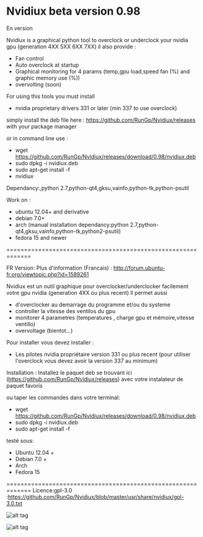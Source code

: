 # Nvidiux beta version 0.98
En version

Nvidiux is a graphical python tool to overclock or underclock your nvidia gpu  (generation 4XX  5XX  6XX 7XX)
il also provide :
- Fan control 
- Auto overclock at startup
- Graphical monitoring for 4 params (temp,gpu load,speed fan (%) and graphic memory use (%))
- overvolting (soon)

For using this tools you must install 
 - nvidia proprietary drivers 331 or later (min 337 to use overclock)

simply install the deb file here : https://github.com/RunGp/Nvidiux/releases with your package manager

or in command line use :
- wget https://github.com/RunGp/Nvidiux/releases/download/0.98/nvidiux.deb
- sudo dpkg -i nvidiux.deb
- sudo apt-get install -f
- nvidiux

 Dependancy:,python 2.7,python-qt4,gksu,vainfo,python-tk,python-psutil

Work on : 
- ubuntu 12.04+ and derivative 
- debian 7.0+
- arch (manual installation dependancy:python 2.7,python-qt4,gksu,vainfo,python-tk,python2-psutil)
- fedora 15 and newer 

=============================================================

FR Version: Plus d'information (Francais) : http://forum.ubuntu-fr.org/viewtopic.php?id=1589261

Nvidiux est un outil graphique pour overclocker/underclocker facilement votre gpu nvidia (generation 4XX ou plus recent)
Il permet aussi 
 
- d'overclocker au demarrage du programme et/ou du systeme
- controller la vitesse des ventilos du gpu
- monitorer 4 parametres (temperatures , charge gpu et mémoire,vitesse ventillo)
- overvoltage (bientot...)

Pour installer vous devez installer :
  - Les pilotes nvidia propriétaire version 331 ou plus recent (pour utiliser l'overclock vous devez avoir la version 337 au minimum)
  
Installation :
	Installez le paquet deb se trouvant ici (https://github.com/RunGp/Nvidiux/releases) avec votre instalateur de paquet favoris
	
ou taper les commandes dans votre terminal:

- wget https://github.com/RunGp/Nvidiux/releases/download/0.98/nvidiux.deb
- sudo dpkg -i nvidiux.deb
- sudo apt-get install -f

testé sous:
- Ubuntu 12.04 +
- Debian 7.0 +
- Arch
- Fedora 15

=============================================================
Licence:gpl-3.0 :https://github.com/RunGp/Nvidiux/blob/master/usr/share/nvidiux/gpl-3.0.txt

![alt tag](http://pix.toile-libre.org/upload/original/1438594970.png)

![alt tag](http://pix.toile-libre.org/upload/original/1438596113.png)




